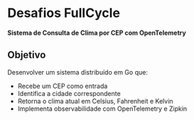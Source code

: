 # Desafios FullCycle
**Sistema de Consulta de Clima por CEP com OpenTelemetry**

## Objetivo
Desenvolver um sistema distribuído em Go que:
- Recebe um CEP como entrada
- Identifica a cidade correspondente
- Retorna o clima atual em Celsius, Fahrenheit e Kelvin
- Implementa observabilidade com OpenTelemetry e Zipkin

